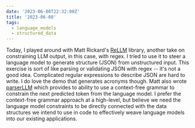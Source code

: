 ```yaml
---
date: '2023-06-08T22:32:00Z'
title: '2023-06-08'
tags:
  - language_models
  - structured_data
---
```


Today, I played around with Matt Rickard's [ReLLM](https://github.com/r2d4/rellm) library, another take on constraining LLM output, in this case, with regex.
I tried to use it to steer a language model to generate structure (JSON) from unstructured input.
This exercise is sort of like parsing or validating JSON with regex -- it's not a good idea.
Complicated regular expressions to describe JSON are hard to write.
I do love the demo that generates acronyms though.
Matt also wrote [parserLLM](https://github.com/r2d4/parserllm) which provides to ability to use a context-free grammar to constrain the next predicted token from the language model.
I prefer the context-free grammar approach at a high-level, but believe we need the language model constraints to be directly connected with the data structures we intend to use in code to effectively weave language models into our existing applications.
